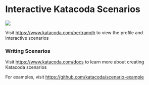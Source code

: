 # Interactive Katacoda Scenarios

[![](http://shields.katacoda.com/katacoda/bertramdh/count.svg)](https://www.katacoda.com/bertramdh "Get your profile on Katacoda.com")

Visit https://www.katacoda.com/bertramdh to view the profile and interactive scenarios

### Writing Scenarios
Visit https://www.katacoda.com/docs to learn more about creating Katacoda scenarios

For examples, visit https://github.com/katacoda/scenario-example

